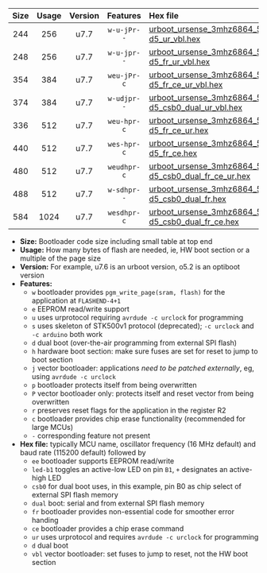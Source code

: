 |Size|Usage|Version|Features|Hex file|
|:-:|:-:|:-:|:-:|:--|
|244|256|u7.7|`w-u-jPr--`|[urboot_ursense_3mhz6864_57600bps_led-d5_ur_vbl.hex](https://raw.githubusercontent.com/stefanrueger/urboot.hex/main/boards/ursense/fcpu_3mhz6864/57600_bps/urboot_ursense_3mhz6864_57600bps_led-d5_ur_vbl.hex)|
|248|256|u7.7|`w-u-jpr--`|[urboot_ursense_3mhz6864_57600bps_led-d5_fr_ur_vbl.hex](https://raw.githubusercontent.com/stefanrueger/urboot.hex/main/boards/ursense/fcpu_3mhz6864/57600_bps/urboot_ursense_3mhz6864_57600bps_led-d5_fr_ur_vbl.hex)|
|354|384|u7.7|`weu-jPr-c`|[urboot_ursense_3mhz6864_57600bps_ee_led-d5_fr_ce_ur_vbl.hex](https://raw.githubusercontent.com/stefanrueger/urboot.hex/main/boards/ursense/fcpu_3mhz6864/57600_bps/urboot_ursense_3mhz6864_57600bps_ee_led-d5_fr_ce_ur_vbl.hex)|
|374|384|u7.7|`w-udjpr--`|[urboot_ursense_3mhz6864_57600bps_led-d5_csb0_dual_ur_vbl.hex](https://raw.githubusercontent.com/stefanrueger/urboot.hex/main/boards/ursense/fcpu_3mhz6864/57600_bps/urboot_ursense_3mhz6864_57600bps_led-d5_csb0_dual_ur_vbl.hex)|
|336|512|u7.7|`weu-hpr-c`|[urboot_ursense_3mhz6864_57600bps_ee_led-d5_fr_ce_ur.hex](https://raw.githubusercontent.com/stefanrueger/urboot.hex/main/boards/ursense/fcpu_3mhz6864/57600_bps/urboot_ursense_3mhz6864_57600bps_ee_led-d5_fr_ce_ur.hex)|
|440|512|u7.7|`wes-hpr-c`|[urboot_ursense_3mhz6864_57600bps_ee_led-d5_fr_ce.hex](https://raw.githubusercontent.com/stefanrueger/urboot.hex/main/boards/ursense/fcpu_3mhz6864/57600_bps/urboot_ursense_3mhz6864_57600bps_ee_led-d5_fr_ce.hex)|
|480|512|u7.7|`weudhpr-c`|[urboot_ursense_3mhz6864_57600bps_ee_led-d5_csb0_dual_fr_ce_ur.hex](https://raw.githubusercontent.com/stefanrueger/urboot.hex/main/boards/ursense/fcpu_3mhz6864/57600_bps/urboot_ursense_3mhz6864_57600bps_ee_led-d5_csb0_dual_fr_ce_ur.hex)|
|488|512|u7.7|`w-sdhpr--`|[urboot_ursense_3mhz6864_57600bps_led-d5_csb0_dual_fr.hex](https://raw.githubusercontent.com/stefanrueger/urboot.hex/main/boards/ursense/fcpu_3mhz6864/57600_bps/urboot_ursense_3mhz6864_57600bps_led-d5_csb0_dual_fr.hex)|
|584|1024|u7.7|`wesdhpr-c`|[urboot_ursense_3mhz6864_57600bps_ee_led-d5_csb0_dual_fr_ce.hex](https://raw.githubusercontent.com/stefanrueger/urboot.hex/main/boards/ursense/fcpu_3mhz6864/57600_bps/urboot_ursense_3mhz6864_57600bps_ee_led-d5_csb0_dual_fr_ce.hex)|

- **Size:** Bootloader code size including small table at top end
- **Usage:** How many bytes of flash are needed, ie, HW boot section or a multiple of the page size
- **Version:** For example, u7.6 is an urboot version, o5.2 is an optiboot version
- **Features:**
  + `w` bootloader provides `pgm_write_page(sram, flash)` for the application at `FLASHEND-4+1`
  + `e` EEPROM read/write support
  + `u` uses urprotocol requiring `avrdude -c urclock` for programming
  + `s` uses skeleton of STK500v1 protocol (deprecated); `-c urclock` and `-c arduino` both work
  + `d` dual boot (over-the-air programming from external SPI flash)
  + `h` hardware boot section: make sure fuses are set for reset to jump to boot section
  + `j` vector bootloader: applications *need to be patched externally*, eg, using `avrdude -c urclock`
  + `p` bootloader protects itself from being overwritten
  + `P` vector bootloader only: protects itself and reset vector from being overwritten
  + `r` preserves reset flags for the application in the register R2
  + `c` bootloader provides chip erase functionality (recommended for large MCUs)
  + `-` corresponding feature not present
- **Hex file:** typically MCU name, oscillator frequency (16 MHz default) and baud rate (115200 default) followed by
  + `ee` bootloader supports EEPROM read/write
  + `led-b1` toggles an active-low LED on pin `B1`, `+` designates an active-high LED
  + `csb0` for dual boot uses, in this example, pin B0 as chip select of external SPI flash memory
  + `dual` boot: serial and from external SPI flash memory
  + `fr` bootloader provides non-essential code for smoother error handing
  + `ce` bootloader provides a chip erase command
  + `ur` uses urprotocol and requires `avrdude -c urclock` for programming
  + `d` dual boot
  + `vbl` vector bootloader: set fuses to jump to reset, not the HW boot section
